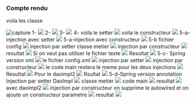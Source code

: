 <h3>Compte rendu</h3>
<p>voila les classe</p>
<img src="capture/image001.png" alt="capture">
1-
<img src="capture/image003.png" >
2-
<img src="capture/image005.png" >
3-
<img src="capture/image007.png" >
4-
voila le setter
<img src="capture/image009.png" >
voila le constructeur
<img src="capture/image011.png" >
5-a-injection avec setter

<img src="capture/image015.png" >
5-a-injection avec constructeur
<img src="capture/image017.png" >
5-b
fichier config
<img src="capture/image019.png" >
injection par setter
classe metier
<img src="capture/image021.png" >
injection par constructeur
<img src="capture/image023.png" >
resultat
<img src="capture/image025.png" >
Si on veut pas utiliser le fichier texte
<img src="capture/image027.png" >
Resultat
<img src="capture/image029.png" >
5-c-
Spring version xml
<img src="capture/image031.png" >
le fichier config.xml
<img src="capture/image033.png" >
injection par setter
<img src="capture/image035.png" >
injection par constructeur
<img src="capture/image037.png" >
le code  main restera le meme pour les deux injections
<img src="capture/image039.png" >
Resultat
<img src="capture/image041.png" >
Pour le daoimpl2
<img src="capture/image043.png" >
Rsultat
<img src="capture/image045.png" >
5-d-Spring version annotation
Injection par setter
DaoImpl
<img src="capture/image047.png" >
classe metier
<img src="capture/image049.png" >
code main
<img src="capture/image051.png" >
resultat
<img src="capture/image053.png" >
avec daoimpl2
<img src="capture/image055.png" >
injection par constructeur
on supprime le autowired et on ajoute un constructeur parametre
<img src="capture/image057.png" >
resultat
<img src="capture/image059.png" >

